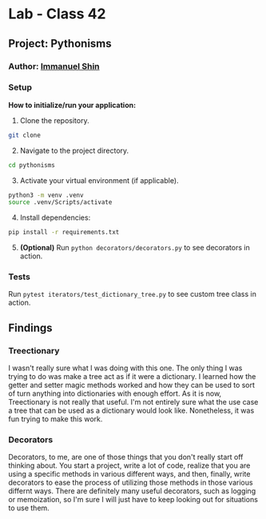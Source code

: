 # Lab - Class 42

## Project: Pythonisms

### Author: [Immanuel Shin](https://github.com/ImmanuelShin)

### Setup

**How to initialize/run your application:**
  1. Clone the repository.
   ```bash
   git clone
   ```
  2. Navigate to the project directory.
   ```bash
   cd pythonisms
   ```
  3. Activate your virtual environment (if applicable).
   ```bash
   python3 -m venv .venv
   source .venv/Scripts/activate
   ```
  4. Install dependencies:
   ```bash
   pip install -r requirements.txt
   ```
  5. **(Optional)** Run `python decorators/decorators.py` to see decorators in action.

### Tests

Run `pytest iterators/test_dictionary_tree.py` to see custom tree class in action.

## Findings

### Treectionary

I wasn't really sure what I was doing with this one. The only thing I was trying to do was make a tree act as if it were a dictionary. I learned how the getter and setter magic methods worked and how they can be used to sort of turn anything into dictionaries with enough effort. As it is now, Treectionary is not really that useful. I'm not entirely sure what the use case a tree that can be used as a dictionary would look like. Nonetheless, it was fun trying to make this work.

### Decorators

Decorators, to me, are one of those things that you don't really start off thinking about. You start a project, write a lot of code, realize that you are using a specific methods in various different ways, and then, finally, write decorators to ease the process of utilizing those methods in those various differnt ways. There are definitely many useful decorators, such as logging or memoization, so I'm sure I will just have to keep looking out for situations to use them. 

